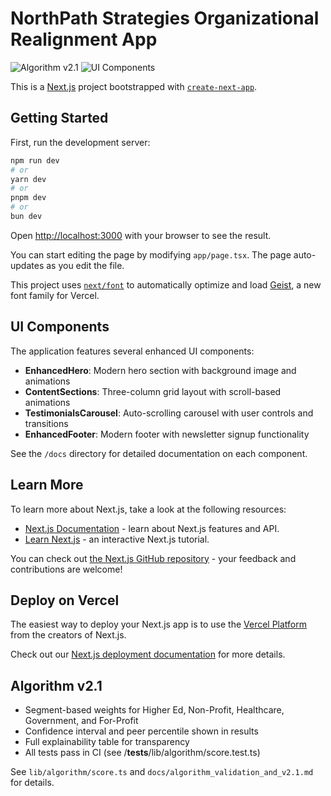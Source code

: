 # NorthPath Strategies Organizational Realignment App

![Algorithm v2.1](https://img.shields.io/badge/Algorithm-v2.1-blueviolet)
![UI Components](https://img.shields.io/badge/UI-Enhanced-success)

This is a [Next.js](https://nextjs.org) project bootstrapped with [`create-next-app`](https://nextjs.org/docs/app/api-reference/cli/create-next-app).

## Getting Started

First, run the development server:

```bash
npm run dev
# or
yarn dev
# or
pnpm dev
# or
bun dev
```

Open [http://localhost:3000](http://localhost:3000) with your browser to see the result.

You can start editing the page by modifying `app/page.tsx`. The page auto-updates as you edit the file.

This project uses [`next/font`](https://nextjs.org/docs/app/building-your-application/optimizing/fonts) to automatically optimize and load [Geist](https://vercel.com/font), a new font family for Vercel.

## UI Components

The application features several enhanced UI components:

- **EnhancedHero**: Modern hero section with background image and animations
- **ContentSections**: Three-column grid layout with scroll-based animations
- **TestimonialsCarousel**: Auto-scrolling carousel with user controls and transitions
- **EnhancedFooter**: Modern footer with newsletter signup functionality

See the `/docs` directory for detailed documentation on each component.

## Learn More

To learn more about Next.js, take a look at the following resources:

- [Next.js Documentation](https://nextjs.org/docs) - learn about Next.js features and API.
- [Learn Next.js](https://nextjs.org/learn) - an interactive Next.js tutorial.

You can check out [the Next.js GitHub repository](https://github.com/vercel/next.js) - your feedback and contributions are welcome!

## Deploy on Vercel

The easiest way to deploy your Next.js app is to use the [Vercel Platform](https://vercel.com/new?utm_medium=default-template&filter=next.js&utm_source=create-next-app&utm_campaign=create-next-app-readme) from the creators of Next.js.

Check out our [Next.js deployment documentation](https://nextjs.org/docs/app/building-your-application/deploying) for more details.

## Algorithm v2.1

- Segment-based weights for Higher Ed, Non-Profit, Healthcare, Government, and For-Profit
- Confidence interval and peer percentile shown in results
- Full explainability table for transparency
- All tests pass in CI (see /__tests__/lib/algorithm/score.test.ts)

See `lib/algorithm/score.ts` and `docs/algorithm_validation_and_v2.1.md` for details.
